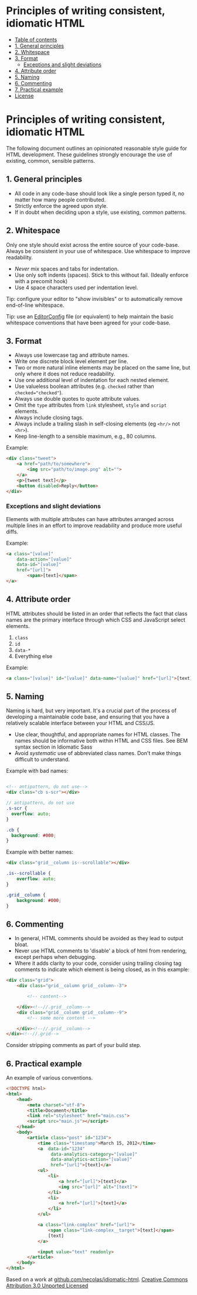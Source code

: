 # Principles of writing consistent, idiomatic HTML

- [Table of contents](#table-of-contents)
- [1. General principles](#1-general-principles)
- [2. Whitespace](#2-whitespace)
- [3. Format](#3-format)
    - [Exceptions and slight deviations](#exceptions-and-slight-deviations)
- [4. Attribute order](#4-attribute-order)
- [5. Naming](#5-naming)
- [6. Commenting](#6-commenting)
- [7. Practical example](#6-practical-example)
- [License](#license)

# Principles of writing consistent, idiomatic HTML

The following document outlines an opinionated reasonable style guide for HTML development. These guidelines strongly encourage the use of existing, common, sensible patterns.

## 1. General principles

* All code in any code-base should look like a single person typed it, no matter how many people contributed.
* Strictly enforce the agreed upon style.
* If in doubt when deciding upon a style, use existing, common patterns.

## 2. Whitespace

Only one style should exist across the entire source of your code-base. Always be consistent in your use of whitespace. Use whitespace to improve readability.

* _Never_ mix spaces and tabs for indentation.
* Use only soft indents (spaces). Stick to this without fail. (Ideally enforce with a precomit hook)
* Use 4 space characters used per indentation level.

Tip: configure your editor to "show invisibles" or to automatically remove end-of-line whitespace.

Tip: use an [EditorConfig](http://editorconfig.org/) file (or equivalent) to help maintain the basic whitespace conventions that have been agreed for your code-base.


## 3. Format

* Always use lowercase tag and attribute names.
* Write one discrete block level element per line.
* Two or more natural inline elements may be placed on the same line, but only where it does not reduce readability.
* Use one additional level of indentation for each nested element.
* Use valueless boolean attributes (e.g. `checked` rather than `checked="checked"`).
* Always use double quotes to quote attribute values.
* Omit the `type` attributes from `link` stylesheet, `style` and `script` elements.
* Always include closing tags.
* Always include a trailing slash in self-closing elements (eg `<hr/>` not `<hr>`).
* Keep line-length to a sensible maximum, e.g., 80 columns.

Example:

```html
<div class="tweet">
    <a href="path/to/somewhere">
        <img src="path/to/image.png" alt="">
    </a>
    <p>[tweet text]</p>
    <button disabled>Reply</button>
</div>
```

### Exceptions and slight deviations

Elements with multiple attributes can have attributes arranged across multiple lines in an effort to improve readability and produce more useful diffs.

Example:

```html
<a class="[value]"
    data-action="[value]"
    data-id="[value]"
    href="[url]">
        <span>[text]</span>
</a>
```

## 4. Attribute order

HTML attributes should be listed in an order that reflects the fact that class names are the primary interface through which CSS and JavaScript select elements.

1. `class`
2. `id`
3. `data-*`
4. Everything else

Example:

````html
<a class="[value]" id="[value]" data-name="[value]" href="[url]">[text]</a>
````

## 5. Naming

Naming is hard, but very important. It's a crucial part of the process of developing a maintainable code base, and ensuring that you have a relatively scalable interface between your HTML and CSS/JS.

* Use clear, thoughtful, and appropriate names for HTML classes. The names should be informative both within HTML and CSS files. See BEM syntax section in Idiomatic Sass
* Avoid _systematic_ use of abbreviated class names. Don't make things difficult to understand.

Example with bad names:

```html

<!-- antipattern, do not use-->
<div class="cb s-scr"></div>
```

```scss
// antipattern, do not use
.s-scr {
  overflow: auto;
}

.cb {
  background: #000;
}
```

Example with better names:

```html
<div class="grid__column is--scrollable"></div>
```

```scss
.is--scrollable {
    overflow: auto;
}

.grid__column {
    background: #000;
}
```

## 6. Commenting

* In general, HTML comments should be avoided as they lead to output bloat.
* Never use HTML comments to 'disable' a block of html from rendering, except perhaps when debugging.
* Where it adds clarity to your code, consider using trailing closing tag comments to indicate which element is being closed, as in this example:

```html
<div class="grid">
    <div class="grid__column grid__column--3">

        <!-- content-->

    </div><!--//.grid__column-->
    <div class="grid__column grid__column--9">
        <!-- some more content -->

    </div><!--//.grid__column-->
</div><!--//.grid-->
```

Consider stripping comments as part of your build step.


## 6. Practical example

An example of various conventions.

```html
<!DOCTYPE html>
<html>
    <head>
        <meta charset="utf-8">
        <title>Document</title>
        <link rel="stylesheet" href="main.css">
        <script src="main.js"></script>
    </head>
    <body>
        <article class="post" id="1234">
            <time class="timestamp">March 15, 2012</time>
            <a  data-id="1234"
                 data-analytics-category="[value]"
                 data-analytics-action="[value]"
                 href="[url]">[text]</a>
            <ul>
                <li>
                    <a href="[url]">[text]</a>
                    <img src="[url]" alt="[text]">
                </li>
                <li>
                    <a href="[url]">[text]</a>
                </li>
            </ul>

            <a class="link-complex" href="[url]">
                <span class="link-complex__target">[text]</span>
                [text]
            </a>

            <input value="text" readonly>
        </article>
    </body>
</html>
```

Based on a work at [github.com/necolas/idiomatic-html](https://github.com/necolas/idiomatic-html). [Creative Commons Attribution 3.0 Unported Licensed](http://creativecommons.org/licenses/by/3.0/)
